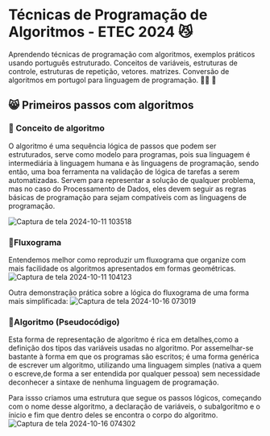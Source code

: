 # Técnicas de Programação de Algoritmos - ETEC 2024 😼
Aprendendo técnicas de programação com algoritmos, exemplos práticos usando português estruturado. Conceitos de variáveis, estruturas de controle, estruturas de repetição, vetores. matrizes. Conversão de algoritmos em portugol para linguagem de programação.	🧏‍♂️ 🗿
## 😸 Primeiros passos com algoritmos
### 📌 Conceito de algoritmo
O algoritmo é uma sequência lógica de passos que podem ser estruturados, serve como modelo para programas, pois sua linguagem é intermediária à linguagem humana e às linguagens de programação, sendo então, uma boa ferramenta na validação de lógica de tarefas a serem automatizadas.
Servem para representar a solução de qualquer problema, mas no caso do Processamento de Dados, eles devem seguir as regras básicas de programação para sejam compatíveis com as linguagens de programação.

![Captura de tela 2024-10-11 103518](https://github.com/user-attachments/assets/7a887755-6dc3-4645-bf49-7994ca0b4c74)
### 📌Fluxograma
Entendemos melhor como reproduzir um fluxograma que organize com mais facilidade os algoritmos apresentados em formas geométricas.
![Captura de tela 2024-10-11 104123](https://github.com/user-attachments/assets/6bce09a4-cfef-47a7-9cfe-9e3fe79c9506)

Outra demonstração prática sobre a lógica do fluxograma de uma forma mais simplificada:
![Captura de tela 2024-10-16 073019](https://github.com/user-attachments/assets/b3d9f1ae-5c03-4c75-b2c4-b73585306ed7)

### 📌Algoritmo (Pseudocódigo)
Esta forma de representação de algoritmo é rica em detalhes,como a definição dos tipos das variáveis usadas no algoritmo.
Por assemelhar-se bastante à forma em que os programas são escritos; é uma forma genérica de escrever um algoritmo, utilizando uma linguagem simples (nativa a quem o escreve,de forma a ser entendida por qualquer pessoa) sem necessidade deconhecer a sintaxe de nenhuma linguagem de programação.

Para issso criamos uma estrutura que segue os passos lógicos, começando com o nome desse algoritmo, a declaração de variáveis, o subalgoritmo e o ínicio e fim que dentro deles se encontra o corpo do algoritmo.
![Captura de tela 2024-10-16 074302](https://github.com/user-attachments/assets/d8834553-5bcd-46b2-a51f-a87901c2767c)
